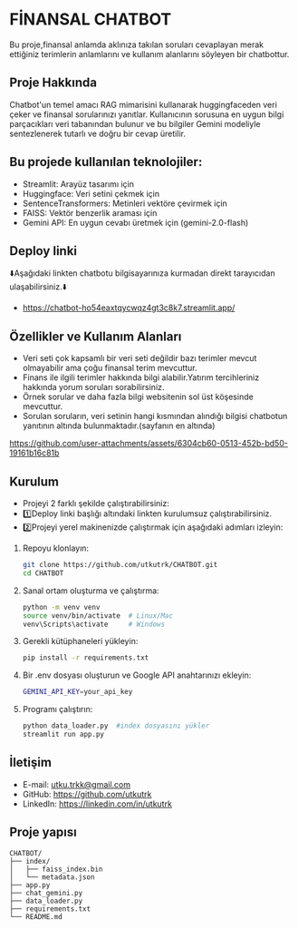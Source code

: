 # FİNANSAL CHATBOT

Bu proje,finansal anlamda aklınıza takılan soruları cevaplayan merak ettiğiniz terimlerin anlamlarını ve kullanım alanlarını söyleyen bir chatbottur.

## Proje Hakkında

Chatbot'un temel amacı RAG mimarisini kullanarak huggingfaceden veri çeker ve finansal sorularınızı yanıtlar. Kullanıcının sorusuna en uygun bilgi parçacıkları veri tabanından bulunur ve bu bilgiler Gemini modeliyle sentezlenerek tutarlı ve doğru bir cevap üretilir.

## Bu projede kullanılan teknolojiler:

- Streamlit: Arayüz tasarımı için
- Huggingface: Veri setini çekmek için 
- SentenceTransformers: Metinleri vektöre çevirmek için
- FAISS: Vektör benzerlik araması için
- Gemini API: En uygun cevabı üretmek için (gemini-2.0-flash)

## Deploy linki

⬇️Aşağıdaki linkten chatbotu bilgisayarınıza kurmadan direkt tarayıcıdan ulaşabilirsiniz.⬇️

- https://chatbot-ho54eaxtqycwqz4gt3c8k7.streamlit.app/

## Özellikler ve Kullanım Alanları

- Veri seti çok kapsamlı bir veri seti değildir bazı terimler mevcut olmayabilir ama çoğu finansal terim mevcuttur.
- Finans ile ilgili terimler hakkında bilgi alabilir.Yatırım tercihleriniz hakkında yorum soruları sorabilirsiniz.
- Örnek sorular ve daha fazla bilgi websitenin sol üst köşesinde mevcuttur.
- Sorulan soruların, veri setinin hangi kısmından alındığı bilgisi chatbotun yanıtının altında bulunmaktadır.(sayfanın en altında)

https://github.com/user-attachments/assets/6304cb60-0513-452b-bd50-19161b16c81b

## Kurulum

- Projeyi 2 farklı şekilde çalıştırabilirsiniz:
- 1️⃣Deploy linki başlığı altındaki linkten kurulumsuz çalıştırabilirsiniz.
- 2️⃣Projeyi yerel makinenizde çalıştırmak için aşağıdaki adımları izleyin:

1.  Repoyu klonlayın:
    ```bash
    git clone https://github.com/utkutrk/CHATBOT.git
    cd CHATBOT
    ```
2.  Sanal ortam oluşturma ve çalıştırma:
    ```bash
    python -m venv venv
    source venv/bin/activate  # Linux/Mac
    venv\Scripts\activate     # Windows
    ```
3.  Gerekli kütüphaneleri yükleyin:
    ```bash
    pip install -r requirements.txt
    ```
4.  Bir .env dosyası oluşturun ve Google API anahtarınızı ekleyin:
    ```bash
    GEMINI_API_KEY=your_api_key
    ```
4.  Programı çalıştırın:
    ```bash
    python data_loader.py  #index dosyasını yükler
    streamlit run app.py
    ```
## İletişim

- E-mail: utku.trkk@gmail.com
- GitHub: https://github.com/utkutrk
- LinkedIn: https://linkedin.com/in/utkutrk

## Proje yapısı

    CHATBOT/                
    ├── index/                 
    │   ├── faiss_index.bin           
    │   └── metadata.json  
    ├── app.py
    ├── chat_gemini.py                
    ├── data_loader.py             
    ├── requirements.txt       
    └── README.md              

